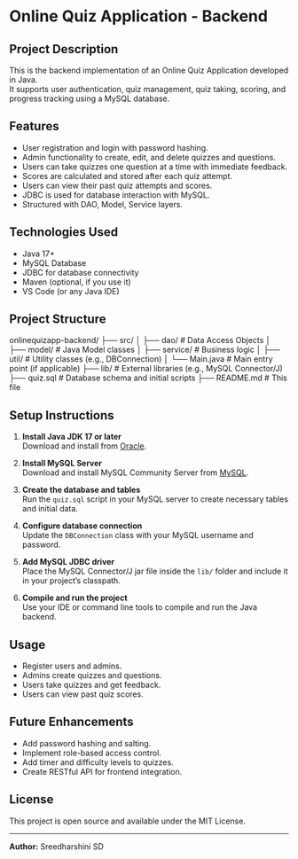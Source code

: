 # Online Quiz Application - Backend

## Project Description
This is the backend implementation of an Online Quiz Application developed in Java.  
It supports user authentication, quiz management, quiz taking, scoring, and progress tracking using a MySQL database.

## Features
- User registration and login with password hashing.
- Admin functionality to create, edit, and delete quizzes and questions.
- Users can take quizzes one question at a time with immediate feedback.
- Scores are calculated and stored after each quiz attempt.
- Users can view their past quiz attempts and scores.
- JDBC is used for database interaction with MySQL.
- Structured with DAO, Model, Service layers.

## Technologies Used
- Java 17+
- MySQL Database
- JDBC for database connectivity
- Maven (optional, if you use it)
- VS Code (or any Java IDE)

## Project Structure

onlinequizapp-backend/
├── src/
│ ├── dao/ # Data Access Objects
│ ├── model/ # Java Model classes
│ ├── service/ # Business logic
│ ├── util/ # Utility classes (e.g., DBConnection)
│ └── Main.java # Main entry point (if applicable)
├── lib/ # External libraries (e.g., MySQL Connector/J)
├── quiz.sql # Database schema and initial scripts
├── README.md # This file





## Setup Instructions

1. **Install Java JDK 17 or later**  
   Download and install from [Oracle](https://www.oracle.com/java/technologies/downloads/).

2. **Install MySQL Server**  
   Download and install MySQL Community Server from [MySQL](https://dev.mysql.com/downloads/mysql/).

3. **Create the database and tables**  
   Run the `quiz.sql` script in your MySQL server to create necessary tables and initial data.

4. **Configure database connection**  
   Update the `DBConnection` class with your MySQL username and password.

5. **Add MySQL JDBC driver**  
   Place the MySQL Connector/J jar file inside the `lib/` folder and include it in your project’s classpath.

6. **Compile and run the project**  
   Use your IDE or command line tools to compile and run the Java backend.

## Usage

- Register users and admins.
- Admins create quizzes and questions.
- Users take quizzes and get feedback.
- Users can view past quiz scores.

## Future Enhancements
- Add password hashing and salting.
- Implement role-based access control.
- Add timer and difficulty levels to quizzes.
- Create RESTful API for frontend integration.

## License
This project is open source and available under the MIT License.

---

**Author:** Sreedharshini SD

